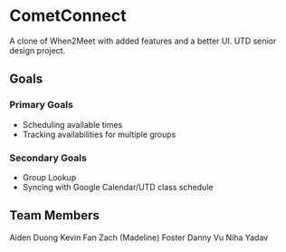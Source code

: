 # CometConnect
A clone of When2Meet with added features and a better UI. UTD senior design project.

## Goals
### Primary Goals
 - Scheduling available times
 - Tracking availabilities for multiple groups
### Secondary Goals
 - Group Lookup
 - Syncing with Google Calendar/UTD class schedule

## Team Members
Aiden Duong
Kevin Fan
Zach (Madeline) Foster
Danny Vu
Niha Yadav
